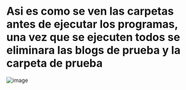 # Asi es como se ven las carpetas antes de ejecutar los programas, una vez que se ejecuten todos se eliminara las blogs de prueba y la carpeta de prueba

![image](https://github.com/user-attachments/assets/c2a7dde6-be8c-41b3-8d67-b7c39670b7e1)
